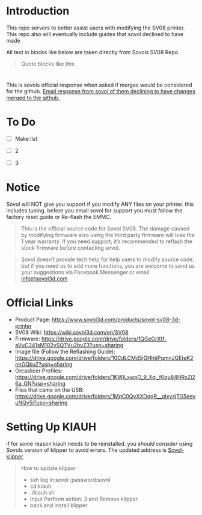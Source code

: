# Introduction

This repo servers to better assist users with modifying the SV08 printer.
This repo also will eventually include guides that sovol declined to have made


All text in blocks like below are taken directly from Sovols SV08 Repo
> Quote blocks like this



# 
This is sovols official response when asked if merges would be considered for the github. [Email response from sovol of them declining to have changes merged to the github.](images/ghresponse.png)


# To Do

- [ ] Make list
- [ ] 2
- [ ] 3


# Notice

Sovol will NOT give you support if you modify ANY files on your printer. this includes tuning. before you email sovol for support you must follow the factory reset guide or Re-flash the EMMC.

> This is the official source code for Sovol SV08. The damage caused by modifying firmware also using the third party firmware will lose the 1 year warranty. If you need support, it’s recommended to reflash the stock firmware before contacting sovol.

> Sovol doesn’t provide tech help for help users to modify source code, but if you need us to add more functions, you are welcome to send us your suggestions via Facebook Messenger or email 
info@sovol3d.com


# Official Links

* Product Page: https://www.sovol3d.com/products/sovol-sv08-3d-printer
* SV08 Wiki: https://wiki.sovol3d.com/en/SV08
* Firmware: https://drive.google.com/drive/folders/1QGeGrXtf-aVuC341sM102vSQTVu2bvZ3?usp=sharing
* Image file (Follow the Reflashing Guide): https://drive.google.com/drive/folders/10CdLCMd5jGHhtjPqmnJGEteK2nnGQku2?usp=sharing
* Orcaslicer Profiles: https://drive.google.com/drive/folders/1KWjLxwpO_9_Xqi_f6qu84HRxZi26a_GN?usp=sharing
* Files that came on the USB: https://drive.google.com/drive/folders/1MqC0QyXXDqqR__qIxysjTG5eevuNQv5i?usp=sharing








# Setting Up KIAUH

if for some reason kiauh needs to be reinstalled. you *should consider* using Sovols version of klipper to avoid errors. The updated address is [Sovol-klipper](https://github.com/Sovol3d/klipper)


> How to update klipper
> - ssh log in:sovol ;password:sovol
> - cd kiauh
> - ./kiauh.sh
> - input Perform action: 3 and Remove klipper
> - back and install klipper